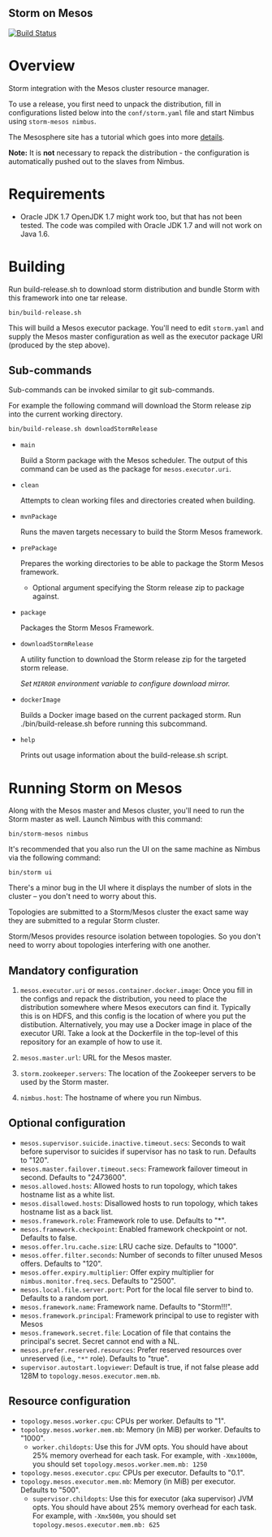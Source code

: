 Storm on Mesos
---------------

[![Build Status](https://travis-ci.org/mesos/storm.svg?branch=master)](https://travis-ci.org/mesos/storm)

# Overview
Storm integration with the Mesos cluster resource manager.

To use a release, you first need to unpack the distribution, fill in configurations listed below into the `conf/storm.yaml` file and start Nimbus using `storm-mesos nimbus`.

The Mesosphere site has a tutorial which goes into more [details](http://mesosphere.com/docs/tutorials/run-storm-on-mesos/).

**Note:** It is **not** necessary to repack the distribution - the configuration is automatically pushed out to the slaves from Nimbus.

# Requirements
- Oracle JDK 1.7
OpenJDK 1.7 might work too, but that has not been tested.
The code was compiled with Oracle JDK 1.7 and will not work on Java 1.6.

# Building

Run build-release.sh to download storm distribution and bundle Storm with this framework into one tar release.

```shell
bin/build-release.sh
```

This will build a Mesos executor package.  You'll need to edit `storm.yaml` and supply the Mesos master configuration as well as the executor package URI (produced by the step above).

## Sub-commands

Sub-commands can be invoked similar to git sub-commands.

For example the following command will download the Storm release zip into the current working directory.
```bash
bin/build-release.sh downloadStormRelease
```
* `main`

  Build a Storm package with the Mesos scheduler. The output of this command can be used as the package for `mesos.executor.uri`.

* `clean`

  Attempts to clean working files and directories created when building.

* `mvnPackage`

  Runs the maven targets necessary to build the Storm Mesos framework.

* `prePackage`

  Prepares the working directories to be able to package the Storm Mesos framework.
  * Optional argument specifying the Storm release zip to package against.

* `package`

  Packages the Storm Mesos Framework.

* `downloadStormRelease`

  A utility function to download the Storm release zip for the targeted storm release.

  _Set `MIRROR` environment variable to configure download mirror._

* `dockerImage`

  Builds a Docker image based on the current packaged storm. Run ./bin/build-release.sh before running this subcommand.

* `help`

  Prints out usage information about the build-release.sh script.

# Running Storm on Mesos
Along with the Mesos master and Mesos cluster, you'll need to run the Storm master as well. Launch Nimbus with this command:

```
bin/storm-mesos nimbus
```

It's recommended that you also run the UI on the same machine as Nimbus via the following command:

```
bin/storm ui
```

There's a minor bug in the UI where it displays the number of slots in the cluster – you don't need to worry about this.

Topologies are submitted to a Storm/Mesos cluster the exact same way they are submitted to a regular Storm cluster.

Storm/Mesos provides resource isolation between topologies. So you don't need to worry about topologies interfering with one another.

## Mandatory configuration

1. `mesos.executor.uri` or `mesos.container.docker.image`: Once you fill in the configs and repack the distribution, you need to place the distribution somewhere where Mesos executors can find it. Typically this is on HDFS, and this config is the location of where you put the distibution. Alternatively, you may use a Docker image in place of the executor URI. Take a look at the Dockerfile in the top-level of this repository for an example of how to use it.

2. `mesos.master.url`: URL for the Mesos master.

3. `storm.zookeeper.servers`: The location of the Zookeeper servers to be used by the Storm master.

4. `nimbus.host`: The hostname of where you run Nimbus.

## Optional configuration

* `mesos.supervisor.suicide.inactive.timeout.secs`: Seconds to wait before supervisor to suicides if supervisor has no task to run. Defaults to "120".
* `mesos.master.failover.timeout.secs`: Framework failover timeout in second. Defaults to "24*7*3600".
* `mesos.allowed.hosts`: Allowed hosts to run topology, which takes hostname list as a white list.
* `mesos.disallowed.hosts`: Disallowed hosts to run topology, which takes hostname list as a back list.
* `mesos.framework.role`: Framework role to use. Defaults to "*".
* `mesos.framework.checkpoint`: Enabled framework checkpoint or not. Defaults to false.
* `mesos.offer.lru.cache.size`: LRU cache size. Defaults to "1000".
* `mesos.offer.filter.seconds`: Number of seconds to filter unused Mesos offers. Defaults to "120".
* `mesos.offer.expiry.multiplier`: Offer expiry multiplier for `nimbus.monitor.freq.secs`. Defaults to "2500".
* `mesos.local.file.server.port`: Port for the local file server to bind to. Defaults to a random port.
* `mesos.framework.name`: Framework name. Defaults to "Storm!!!".
* `mesos.framework.principal`: Framework principal to use to register with Mesos
* `mesos.framework.secret.file`:  Location of file that contains the principal's secret. Secret cannot end with a NL.
* `mesos.prefer.reserved.resources`: Prefer reserved resources over unreserved (i.e., `"*"` role). Defaults to "true".
* `supervisor.autostart.logviewer`: Default is true, if not false please add 128M to `topology.mesos.executor.mem.mb`.

## Resource configuration

* `topology.mesos.worker.cpu`: CPUs per worker. Defaults to "1".
* `topology.mesos.worker.mem.mb`: Memory (in MiB) per worker. Defaults to "1000".
  * `worker.childopts`: Use this for JVM opts.  You should have about 25% memory overhead for each task.  For
  example, with `-Xmx1000m`, you should set `topology.mesos.worker.mem.mb: 1250`
* `topology.mesos.executor.cpu`: CPUs per executor. Defaults to "0.1".
* `topology.mesos.executor.mem.mb`: Memory (in MiB) per executor. Defaults to "500".
  * `supervisor.childopts`: Use this for executor (aka supervisor) JVM opts.  You should have about 25% memory
  overhead for each task.  For example, with `-Xmx500m`, you should set `topology.mesos.executor.mem.mb: 625`
